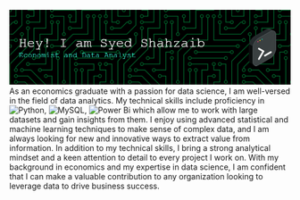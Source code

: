 ![Header](./Shahzaib.png)
As an economics graduate with a passion for data science, I am well-versed in the field of data analytics. My technical skills include proficiency in ![Python](https://img.shields.io/badge/python-3670A0?style=for-the-badge&logo=python&logoColor=ffdd54), ![MySQL](https://img.shields.io/badge/mysql-%2300f.svg?style=for-the-badge&logo=mysql&logoColor=white), ![Power Bi](https://img.shields.io/badge/power_bi-F2C811?style=for-the-badge&logo=powerbi&logoColor=black) which allow me to work with large datasets and gain insights from them. I enjoy using advanced statistical and machine learning techniques to make sense of complex data, and I am always looking for new and innovative ways to extract value from information. In addition to my technical skills, I bring a strong analytical mindset and a keen attention to detail to every project I work on. With my background in economics and my expertise in data science, I am confident that I can make a valuable contribution to any organization looking to leverage data to drive business success.
